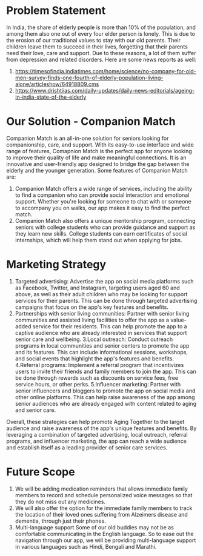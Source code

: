 # Problem Statement
In India, the share of elderly people is more than 10% of the population, and among them also one out of every four elder person is lonely. This is due to the erosion of our traditional values to stay with our old parents. Their children leave them to succeed in their lives, forgetting that their parents need their love, care and support. Due to these reasons, a lot of them suffer from depression and related disorders. Here are some news reports as well:

1. https://timesofindia.indiatimes.com/home/science/no-company-for-old-men-survey-finds-one-fourth-of-elderly-population-living-alone/articleshow/64918809.cms
2. https://www.drishtiias.com/daily-updates/daily-news-editorials/ageing-in-india-state-of-the-elderly

# Our Solution - Companion Match
Companion Match is an all-in-one solution for seniors looking for companionship, care, and support. With its easy-to-use interface and wide range of features, Comapnion Match is the perfect app for anyone looking to improve their quality of life and make meaningful connections. It is an innovative and user-friendly app designed to bridge the gap between the elderly and the younger generation. Some features of Companion Match are:

1. Companion Match offers a wide range of services, including the ability to find a companion who can provide social interaction and emotional support. Whether you're looking for someone to chat with or someone to accompany you on walks, our app makes it easy to find the perfect match.
2. Companion Match also offers a unique mentorship program, connecting seniors with college students who can provide guidance and support as they learn new skills. College students can earn certificates of social internships, which will help them stand out when applying for jobs.

# Marketing Strategy
1. Targeted advertising: Advertise the app on social media platforms such as Facebook, Twitter, and Instagram, targeting users aged 60 and above, as well as their adult children who may be looking for support services for their parents. This can be done through targeted advertising campaigns that focus on the app's key features and benefits.
2. Partnerships with senior living communities: Partner with senior living communities and assisted living facilities to offer the app as a value-added service for their residents. This can help promote the app to a captive audience who are already interested in services that support senior care and wellbeing.
3.Local outreach: Conduct outreach programs in local communities and senior centers to promote the app and its features. This can include informational sessions, workshops, and social events that highlight the app's features and benefits.
4.Referral programs: Implement a referral program that incentivizes users to invite their friends and family members to join the app. This can be done through rewards such as discounts on service fees, free service hours, or other perks.
5.Influencer marketing: Partner with senior influencers and bloggers to promote the app on social media and other online platforms. This can help raise awareness of the app among senior audiences who are already engaged with content related to aging and senior care.

Overall, these strategies can help promote Aging Together to the target audience and raise awareness of the app's unique features and benefits. By leveraging a combination of targeted advertising, local outreach, referral programs, and influencer marketing, the app can reach a wide audience and establish itself as a leading provider of senior care services.
# Future Scope
1. We will be adding medication reminders that allows immediate family members to record and schedule personalized voice messages so that they do not miss out any medicines.
2. We will also offer the option for the immediate family members to track the location of their loved ones suffering from Alzeimers disease and dementia, through just their phones. 
3. Multi-language support Some of our old buddies may not be as comfortable communicating in the English language. So to ease out the navigation through our app, we will be providing multi-language support in various languages such as Hindi, Bengali and Marathi.
